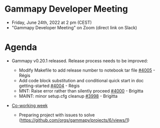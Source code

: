 # Gammapy Developer Meeting

* Friday, June 24th, 2022 at 2 pm (CEST)
* "Gammapy Developer Meeting" on Zoom (direct link on Slack)
# Agenda

* Gammapy v0.20.1 released. Release process needs to be improved:
   * Modify Makefile to add release number to notebook tar file [#4005](https://github.com/gammapy/gammapy/pull/4005) - Régis
   * Add code block substitution and conditional quick start in doc getting-started [#4004](https://github.com/gammapy/gammapy/pull/4004) - Régis
   * MNT: Raise error rather than silently proceed [#4000](https://github.com/gammapy/gammapy/pull/4000) - Brigitta
   * MAINT: minor setup.cfg cleanup [#3998](https://github.com/gammapy/gammapy/pull/3998) - Brigitta

* [Co-working week](https://github.com/gammapy/gammapy-meetings/blob/master/coding-sprints/2022-06-Barcelona/README.md)
  * Preparing project with issues to solve (https://github.com/orgs/gammapy/projects/6/views/1)


 


